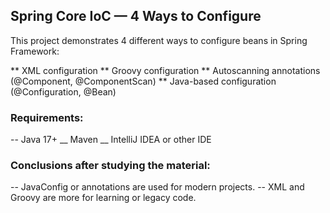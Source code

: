 ## Spring Core IoC — 4 Ways to Configure

This project demonstrates 4 different ways to configure beans in Spring Framework:

** XML configuration
** Groovy configuration 
** Autoscanning annotations (@Component, @ComponentScan)
** Java-based configuration (@Configuration, @Bean)

### Requirements:

-- Java 17+
__ Maven
__ IntelliJ IDEA or other IDE

### Conclusions after studying the material:

-- JavaConfig or annotations are used for modern projects.
-- XML and Groovy are more for learning or legacy code.
